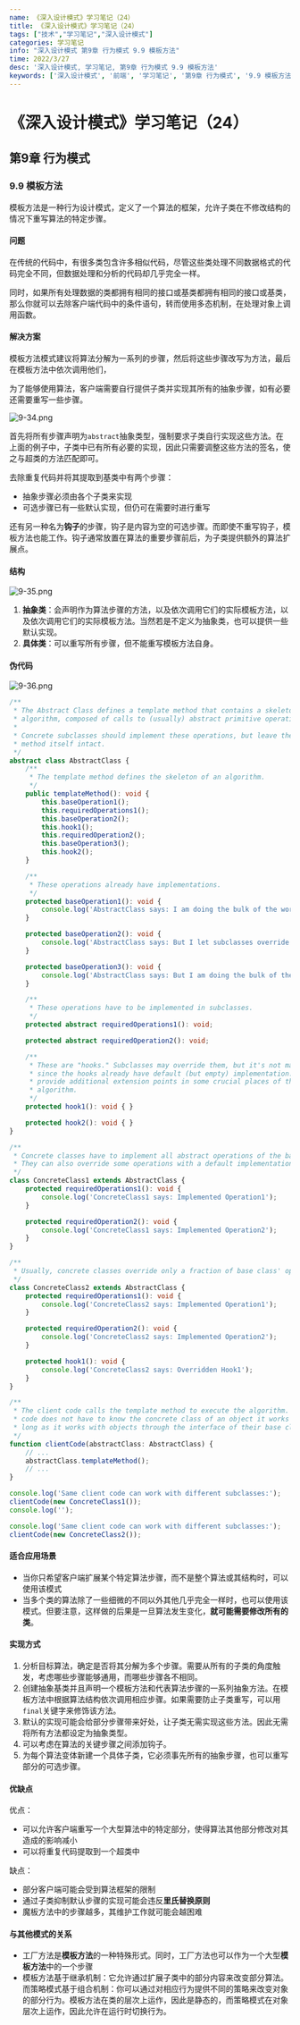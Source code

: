 ```yaml
---
name: 《深入设计模式》学习笔记（24）
title: 《深入设计模式》学习笔记（24）
tags: ["技术","学习笔记","深入设计模式"]
categories: 学习笔记
info: "深入设计模式 第9章 行为模式 9.9 模板方法"
time: 2022/3/27
desc: '深入设计模式, 学习笔记, 第9章 行为模式 9.9 模板方法'
keywords: ['深入设计模式', '前端', '学习笔记', '第9章 行为模式', '9.9 模板方法']
---
```


# 《深入设计模式》学习笔记（24）

## 第9章 行为模式

### 9.9 模板方法

模板方法是一种行为设计模式，定义了一个算法的框架，允许子类在不修改结构的情况下重写算法的特定步骤。

#### 问题

在传统的代码中，有很多类包含许多相似代码，尽管这些类处理不同数据格式的代码完全不同，但数据处理和分析的代码却几乎完全一样。

同时，如果所有处理数据的类都拥有相同的接口或基类都拥有相同的接口或基类，那么你就可以去除客户端代码中的条件语句，转而使用多态机制，在处理对象上调用函数。

#### 解决方案

模板方法模式建议将算法分解为一系列的步骤，然后将这些步骤改写为方法，最后在模板方法中依次调用他们，

为了能够使用算法，客户端需要自行提供子类并实现其所有的抽象步骤，如有必要还需要重写一些步骤。

![9-34.png](./images/9-34.png)

首先将所有步骤声明为`abstract`抽象类型，强制要求子类自行实现这些方法。在上面的例子中，子类中已有所有必要的实现，因此只需要调整这些方法的签名，使之与超类的方法匹配即可。

去除重复代码并将其提取到基类中有两个步骤：

- 抽象步骤必须由各个子类来实现
- 可选步骤已有一些默认实现，但仍可在需要时进行重写

还有另一种名为**钩子**的步骤，钩子是内容为空的可选步骤。而即使不重写钩子，模板方法也能工作。钩子通常放置在算法的重要步骤前后，为子类提供额外的算法扩展点。

#### 结构

![9-35.png](./images/9-35.png)

1. **抽象类**：会声明作为算法步骤的方法，以及依次调用它们的实际模板方法，以及依次调用它们的实际模板方法。当然若是不定义为抽象类，也可以提供一些默认实现。
2. **具体类**：可以重写所有步骤，但不能重写模板方法自身。

#### 伪代码

![9-36.png](./images/9-36.png)

```typescript
/**
 * The Abstract Class defines a template method that contains a skeleton of some
 * algorithm, composed of calls to (usually) abstract primitive operations.
 *
 * Concrete subclasses should implement these operations, but leave the template
 * method itself intact.
 */
abstract class AbstractClass {
    /**
     * The template method defines the skeleton of an algorithm.
     */
    public templateMethod(): void {
        this.baseOperation1();
        this.requiredOperations1();
        this.baseOperation2();
        this.hook1();
        this.requiredOperation2();
        this.baseOperation3();
        this.hook2();
    }

    /**
     * These operations already have implementations.
     */
    protected baseOperation1(): void {
        console.log('AbstractClass says: I am doing the bulk of the work');
    }

    protected baseOperation2(): void {
        console.log('AbstractClass says: But I let subclasses override some operations');
    }

    protected baseOperation3(): void {
        console.log('AbstractClass says: But I am doing the bulk of the work anyway');
    }

    /**
     * These operations have to be implemented in subclasses.
     */
    protected abstract requiredOperations1(): void;

    protected abstract requiredOperation2(): void;

    /**
     * These are "hooks." Subclasses may override them, but it's not mandatory
     * since the hooks already have default (but empty) implementation. Hooks
     * provide additional extension points in some crucial places of the
     * algorithm.
     */
    protected hook1(): void { }

    protected hook2(): void { }
}

/**
 * Concrete classes have to implement all abstract operations of the base class.
 * They can also override some operations with a default implementation.
 */
class ConcreteClass1 extends AbstractClass {
    protected requiredOperations1(): void {
        console.log('ConcreteClass1 says: Implemented Operation1');
    }

    protected requiredOperation2(): void {
        console.log('ConcreteClass1 says: Implemented Operation2');
    }
}

/**
 * Usually, concrete classes override only a fraction of base class' operations.
 */
class ConcreteClass2 extends AbstractClass {
    protected requiredOperations1(): void {
        console.log('ConcreteClass2 says: Implemented Operation1');
    }

    protected requiredOperation2(): void {
        console.log('ConcreteClass2 says: Implemented Operation2');
    }

    protected hook1(): void {
        console.log('ConcreteClass2 says: Overridden Hook1');
    }
}

/**
 * The client code calls the template method to execute the algorithm. Client
 * code does not have to know the concrete class of an object it works with, as
 * long as it works with objects through the interface of their base class.
 */
function clientCode(abstractClass: AbstractClass) {
    // ...
    abstractClass.templateMethod();
    // ...
}

console.log('Same client code can work with different subclasses:');
clientCode(new ConcreteClass1());
console.log('');

console.log('Same client code can work with different subclasses:');
clientCode(new ConcreteClass2());
```

#### 适合应用场景

- 当你只希望客户端扩展某个特定算法步骤，而不是整个算法或其结构时，可以使用该模式
- 当多个类的算法除了一些细微的不同以外其他几乎完全一样时，也可以使用该模式。但要注意，这样做的后果是一旦算法发生变化，**就可能需要修改所有的类**。

#### 实现方式

1. 分析目标算法，确定是否将其分解为多个步骤。需要从所有的子类的角度触发，考虑哪些步骤能够通用，而哪些步骤各不相同。
2. 创建抽象基类并且声明一个模板方法和代表算法步骤的一系列抽象方法。在模板方法中根据算法结构依次调用相应步骤。如果需要防止子类重写，可以用`final`关键字来修饰该方法。
3. 默认的实现可能会给部分步骤带来好处，让子类无需实现这些方法。因此无需将所有方法都设定为抽象类型。
4. 可以考虑在算法的关键步骤之间添加钩子。
5. 为每个算法变体新建一个具体子类，它必须事先所有的抽象步骤，也可以重写部分的可选步骤。

#### 优缺点

优点：

- 可以允许客户端重写一个大型算法中的特定部分，使得算法其他部分修改对其造成的影响减小
- 可以将重复代码提取到一个超类中

缺点：

- 部分客户端可能会受到算法框架的限制
- 通过子类抑制默认步骤的实现可能会违反**里氏替换原则**
- 魔板方法中的步骤越多，其维护工作就可能会越困难

#### 与其他模式的关系

- 工厂方法是**模板方法**的一种特殊形式。同时，工厂方法也可以作为一个大型**模板方法**中的一个步骤
- 模板方法基于继承机制：它允许通过扩展子类中的部分内容来改变部分算法。而策略模式基于组合机制：你可以通过对相应行为提供不同的策略来改变对象的部分行为。模板方法在类的层次上运作，因此是静态的，而策略模式在对象层次上运作，因此允许在运行时切换行为。